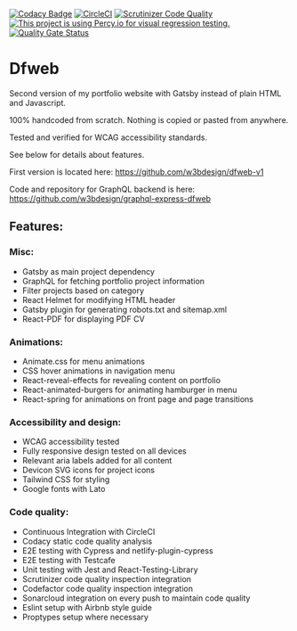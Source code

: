 [![Codacy Badge](https://api.codacy.com/project/badge/Grade/ca1f4d3ffd4b40a5ac872428787f1442)](https://app.codacy.com/gh/w3bdesign/dfweb?utm_source=github.com&utm_medium=referral&utm_content=w3bdesign/dfweb&utm_campaign=Badge_Grade)
[![CircleCI](https://circleci.com/gh/w3bdesign/dfweb.svg?style=shield)](https://circleci.com/)
[![Scrutinizer Code Quality](https://scrutinizer-ci.com/g/w3bdesign/dfweb/badges/quality-score.png?b=master)](https://scrutinizer-ci.com/g/w3bdesign/dfweb/?branch=master)
[![This project is using Percy.io for visual regression testing.](https://percy.io/static/images/percy-badge.svg)](https://percy.io/45702547/Dfweb)
[![Quality Gate Status](https://sonarcloud.io/api/project_badges/measure?project=w3bdesign_dfweb&metric=alert_status)](https://sonarcloud.io/dashboard?id=w3bdesign_dfweb)

# Dfweb

Second version of my portfolio website with Gatsby instead of plain HTML and Javascript.

100% handcoded from scratch. Nothing is copied or pasted from anywhere.

Tested and verified for WCAG accessibility standards.

See below for details about features.

First version is located here: <https://github.com/w3bdesign/dfweb-v1>

Code and repository for GraphQL backend is here: <https://github.com/w3bdesign/graphql-express-dfweb>

## Features:

### Misc:

-   Gatsby as main project dependency
-   GraphQL for fetching portfolio project information
-   Filter projects based on category
-   React Helmet for modifying HTML header
-   Gatsby plugin for generating robots.txt and sitemap.xml
-   React-PDF for displaying PDF CV

### Animations:

-   Animate.css for menu animations
-   CSS hover animations in navigation menu
-   React-reveal-effects for revealing content on portfolio
-   React-animated-burgers for animating hamburger in menu
-   React-spring for animations on front page and page transitions

### Accessibility and design:

-   WCAG accessibility tested
-   Fully responsive design tested on all devices
-   Relevant aria labels added for all content
-   Devicon SVG icons for project icons
-   Tailwind CSS for styling
-   Google fonts with Lato

### Code quality:

-   Continuous Integration with CircleCI
-   Codacy static code quality analysis
-   E2E testing with Cypress and netlify-plugin-cypress
-   E2E testing with Testcafe
-   Unit testing with Jest and React-Testing-Library
-   Scrutinizer code quality inspection integration
-   Codefactor code quality inspection integration
-   Sonarcloud integration on every push to maintain code quality
-   Eslint setup with Airbnb style guide
-   Proptypes setup where necessary
